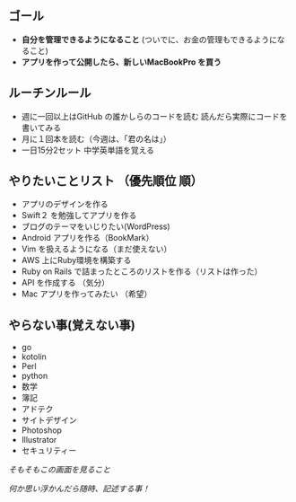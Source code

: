 
## ゴール
 - **自分を管理できるようになること** (ついでに、お金の管理もできるようになること)
 - **アプリを作って公開したら、新しいMacBookPro を買う**

## ルーチンルール
 - 週に一回以上はGitHub の誰かしらのコードを読む 読んだら実際にコードを書いてみる
 - 月に１回本を読む（今週は、「君の名は」）
 - 一日15分2セット 中学英単語を覚える

## やりたいことリスト （優先順位 順）
 - アプリのデザインを作る
 - Swift２ を勉強してアプリを作る
 - ブログのテーマをいじりたい(WordPress)
 - Android アプリを作る（BookMark） 
 - Vim を扱えるようになる（まだ使えない）
 - AWS 上にRuby環境を構築する
 - Ruby on Rails で詰まったところのリストを作る（リストは作った）
 - API を作成する （気分）
 - Mac アプリを作ってみたい （希望）

## やらない事(覚えない事)
 - go
 - kotolin
 - Perl
 - python
 - 数学
 - 簿記
 - アドテク
 - サイトデザイン
 - Photoshop
 - Illustrator
 - セキュリティー

*そもそもこの画面を見ること*

*何か思い浮かんだら随時、記述する事！* 
